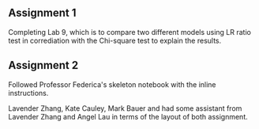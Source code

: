 
## Assignment 1
Completing Lab 9, which is to  compare two different models using LR ratio test in corrediation with the Chi-square test to explain the results.    


## Assignment 2 
Followed Professor Federica's skeleton notebook with the inline instructions. 


 Lavender Zhang, Kate Cauley, Mark Bauer and had some assistant from Lavender Zhang and Angel Lau in terms of the layout of both assignment. 

